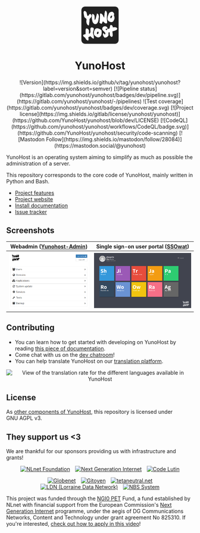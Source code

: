 <p align="center">
    <img alt="YunoHost" src="https://raw.githubusercontent.com/YunoHost/doc/master/images/logo_roundcorner.png" width="100px" />
</p>

<h1 align="center">YunoHost</h1>

<div align="center">
![Version](https://img.shields.io/github/v/tag/yunohost/yunohost?label=version&sort=semver)
[![Pipeline status](https://gitlab.com/yunohost/yunohost/badges/dev/pipeline.svg)](https://gitlab.com/yunohost/yunohost/-/pipelines)
![Test coverage](https://gitlab.com/yunohost/yunohost/badges/dev/coverage.svg)
[![Project license](https://img.shields.io/gitlab/license/yunohost/yunohost)](https://github.com/YunoHost/yunohost/blob/dev/LICENSE)
[![CodeQL](https://github.com/yunohost/yunohost/workflows/CodeQL/badge.svg)](https://github.com/YunoHost/yunohost/security/code-scanning)
[![Mastodon Follow](https://img.shields.io/mastodon/follow/28084)](https://mastodon.social/@yunohost)
</div>

YunoHost is an operating system aiming to simplify as much as possible the administration of a server.

This repository corresponds to the core code of YunoHost, mainly written in Python and Bash.

- [Project features](https://yunohost.org/whatsyunohost)
- [Project website](https://yunohost.org)
- [Install documentation](https://yunohost.org/install)
- [Issue tracker](https://github.com/YunoHost/issues)

## Screenshots

Webadmin ([Yunohost-Admin](https://github.com/YunoHost/yunohost-admin)) | Single sign-on user portal ([SSOwat](https://github.com/YunoHost/ssowat))
--- | ---
![Web admin insterface screenshot](https://raw.githubusercontent.com/YunoHost/doc/master/images/webadmin.png) | ![User portal screenshot](https://raw.githubusercontent.com/YunoHost/doc/master/images/user_panel.png)


## Contributing

- You can learn how to get started with developing on YunoHost by reading [this piece of documentation](https://yunohost.org/dev).
- Come chat with us on the [dev chatroom](https://yunohost.org/chat_rooms)!
- You can help translate YunoHost on our [translation platform](https://translate.yunohost.org/engage/yunohost/?utm_source=widget).

<p align="center">
<img alt="View of the translation rate for the different languages available in YunoHost" src="https://translate.yunohost.org/widgets/yunohost/-/core/horizontal-auto.svg" alt="Translation status" />
</p>

## License

As [other components of YunoHost](https://yunohost.org/faq), this repository is licensed under GNU AGPL v3.

## They support us <3

We are thankful for our sponsors providing us with infrastructure and grants!

<div align="center">
<p style="margin-left:auto;margin-right:auto;">
<a style="padding: 5px;" href="https://nlnet.nl"><img alt="NLnet Foundation" src="https://user-images.githubusercontent.com/36127788/198088570-823c40bd-7ac3-44e3-a8ee-e7a9f14b47ac.png" width="150px"/></a>
<a style="padding: 5px;" href="https://www.ngi.eu"><img alt="Next Generation Internet" src="https://user-images.githubusercontent.com/36127788/198088663-daf587b9-fd09-4c00-aaf2-37c803939c94.png" width="130px"/></a>
<a style="padding: 5px;" href="https://www.codelutin.com"><img alt="Code Lutin" src="https://user-images.githubusercontent.com/36127788/198088737-d37b6674-379c-4be4-9d74-b93b6ad318d1.png" width="100px"/></a>
</p>
<p style="margin-left:auto;margin-right:auto;">
<a style="padding: 5px;" href="https://www.globenet.org"><img alt="Globenet" src="https://user-images.githubusercontent.com/36127788/198088794-751129ab-737d-4d99-9f35-5e01845dcdfe.png" width="150px"/></a>
<a style="padding: 5px;" href="https://www.gitoyen.net"><img alt="Gitoyen" src="https://user-images.githubusercontent.com/36127788/198088931-f16f4af4-57ae-42e9-8d42-fb3e2d8d7ee3.png" width="150px"/></a>
<a style="padding: 5px;" href="https://tetaneutral.net"><img alt="tetaneutral.net" src="https://user-images.githubusercontent.com/36127788/198088995-3ad9c34d-9807-4ead-934b-44df97d3c552.png" width="90px"/></a>
<a style="padding: 5px;" href="https://ldn-fai.net"><img alt="LDN (Lorraine Data Network)" src="https://user-images.githubusercontent.com/36127788/198089086-a4089d51-9173-4081-bd2e-fa1ac3378e49.png" width="120px"/></a>
<a style="padding: 5px;" href="https://www.nbs-system.com"><img alt="NBS System" src="https://user-images.githubusercontent.com/36127788/198089161-4cc0b7b7-bf56-4798-892e-a76112497921.png" width="130px"/></a>
</p>
</div>

This project was funded through the [NGI0 PET](https://nlnet.nl/PET) Fund, a fund established by NLnet with financial support from the European Commission's [Next Generation Internet](https://ngi.eu/) programme, under the aegis of DG Communications Networks, Content and Technology under grant agreement No 825310. If you're interested, [check out how to apply in this video](https://media.ccc.de/v/36c3-10795-ngi_zero_a_treasure_trove_of_it_innovation)! 
